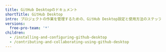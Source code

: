 ```yaml
---
title: GitHub Desktopのドキュメント
shortTitle: GitHub Desktop
intro: プロジェクトの作業を管理するための、GitHub Desktop設定と使用方法のステップバイステップガイド。
versions:
  free-pro-team: '*'
children:
  - /installing-and-configuring-github-desktop
  - /contributing-and-collaborating-using-github-desktop
---
```


